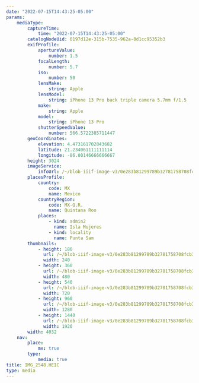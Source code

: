 ```yaml
---
date: "2022-07-15T14:43:25-05:00"
params:
    mediaType:
        captureTime:
            time: "2022-07-15T14:43:25-05:00"
        catalogNodeUid: 0197d12e-315b-7535-962a-8d1cc95352b3
        exifProfile:
            apertureValue:
                number: 1.5
            focalLength:
                number: 5.7
            iso:
                number: 50
            lensMake:
                string: Apple
            lensModel:
                string: iPhone 13 Pro back triple camera 5.7mm f/1.5
            make:
                string: Apple
            model:
                string: iPhone 13 Pro
            shutterSpeedValue:
                number: 566.5722385711447
        geoCoordinates:
            elevation: 4.473161702843682
            latitude: 21.234061111111114
            longitude: -86.80146666666667
        height: 3024
        imageService:
            infoUrl: /~/blob-iiif-image-v3/0e283b81299789b32781758708fcb3143c4a2c23237227831db9a923e5805fe4/info.json
        placesProfile:
            country:
                code: MX
                name: Mexico
            countryRegion:
                code: MX-Q.R.
                name: Quintana Roo
            places:
                - kind: admin2
                  name: Isla Mujeres
                - kind: locality
                  name: Punta Sam
        thumbnails:
            - height: 180
              url: /~/blob-iiif-image-v3/0e283b81299789b32781758708fcb3143c4a2c23237227831db9a923e5805fe4/full/240%2C180/0/default.jpg
              width: 240
            - height: 360
              url: /~/blob-iiif-image-v3/0e283b81299789b32781758708fcb3143c4a2c23237227831db9a923e5805fe4/full/480%2C360/0/default.jpg
              width: 480
            - height: 540
              url: /~/blob-iiif-image-v3/0e283b81299789b32781758708fcb3143c4a2c23237227831db9a923e5805fe4/full/720%2C540/0/default.jpg
              width: 720
            - height: 960
              url: /~/blob-iiif-image-v3/0e283b81299789b32781758708fcb3143c4a2c23237227831db9a923e5805fe4/full/1280%2C960/0/default.jpg
              width: 1280
            - height: 1440
              url: /~/blob-iiif-image-v3/0e283b81299789b32781758708fcb3143c4a2c23237227831db9a923e5805fe4/full/1920%2C1440/0/default.jpg
              width: 1920
        width: 4032
    nav:
        place:
            mx: true
        type:
            media: true
title: IMG_2548.HEIC
type: media
---
```

